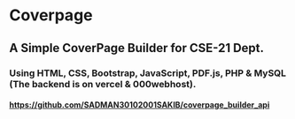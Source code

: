# Coverpage
## A Simple CoverPage Builder for CSE-21 Dept. 
### Using HTML, CSS, Bootstrap, JavaScript, PDF.js, PHP & MySQL (The backend is on vercel & 000webhost).
#### https://github.com/SADMAN30102001SAKIB/coverpage_builder_api
